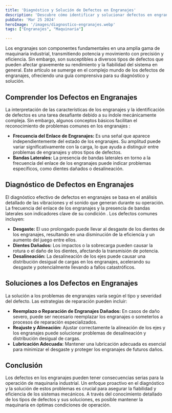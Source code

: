 ```yaml
---
title: 'Diagnóstico y Solución de Defectos en Engranajes'
description: 'Descubre cómo identificar y solucionar defectos en engranajes para mantener la maquinaria industrial en óptimas condiciones. Aprende técnicas clave para un mantenimiento predictivo efectivo.'
pubDate: 'Mar 25 2024'
heroImage: '/images/diagnostico-engranajes.webp'
tags: ["Engranajes", "Maquinaria"]

---
```


Los engranajes son componentes fundamentales en una amplia gama de maquinaria industrial, transmitiendo potencia y movimiento con precisión y eficiencia. Sin embargo, son susceptibles a diversos tipos de defectos que pueden afectar gravemente su rendimiento y la fiabilidad del sistema en general. Este artículo se sumerge en el complejo mundo de los defectos de engranajes, ofreciendo una guía comprensiva para su diagnóstico y solución.

## Comprender los Defectos en Engranajes
La interpretación de las características de los engranajes y la identificación de defectos es una tarea desafiante debido a su índole mecánicamente compleja. Sin embargo, algunos conceptos básicos facilitan el reconocimiento de problemas comunes en los engranajes :

- **Frecuencia del Enlace de Engranajes:** Es una señal que aparece independientemente del estado de los engranajes. Su amplitud puede variar significativamente con la carga, lo que ayuda a distinguir entre problemas de engranajes y otros tipos de defectos.
- **Bandas Laterales:** La presencia de bandas laterales en torno a la frecuencia del enlace de los engranajes puede indicar problemas específicos, como dientes dañados o desalineación.

## Diagnóstico de Defectos en Engranajes

El diagnóstico efectivo de defectos en engranajes se basa en el análisis detallado de las vibraciones y el sonido que generan durante su operación. La frecuencia del enlace de los engranajes y la presencia de bandas laterales son indicadores clave de su condición . Los defectos comunes incluyen:

- **Desgaste:** El uso prolongado puede llevar al desgaste de los dientes de los engranajes, resultando en una disminución de la eficiencia y un aumento del juego entre ellos.
- **Dientes Dañados:** Los impactos o la sobrecarga pueden causar la rotura o el daño de los dientes, afectando la transmisión de potencia.
- **Desalineación:** La desalineación de los ejes puede causar una distribución desigual de cargas en los engranajes, acelerando su desgaste y potencialmente llevando a fallos catastróficos.

## Soluciones a los Defectos en Engranajes

La solución a los problemas de engranajes varía según el tipo y severidad del defecto. Las estrategias de reparación pueden incluir:

- **Reemplazo o Reparación de Engranajes Dañados:** En casos de daño severo, puede ser necesario reemplazar los engranajes o someterlos a procesos de reparación especializados.
- **Reajuste y Alineación:** Ajustar correctamente la alineación de los ejes y los engranajes puede solucionar problemas de desalineación y distribución desigual de cargas.
- **Lubricación Adecuada:** Mantener una lubricación adecuada es esencial para minimizar el desgaste y proteger los engranajes de futuros daños.

## Conclusión

Los defectos en los engranajes pueden tener consecuencias serias para la operación de maquinaria industrial. Un enfoque proactivo en el diagnóstico y la solución de estos problemas es crucial para asegurar la fiabilidad y eficiencia de los sistemas mecánicos. A través del conocimiento detallado de los tipos de defectos y sus soluciones, es posible mantener la maquinaria en óptimas condiciones de operación.

